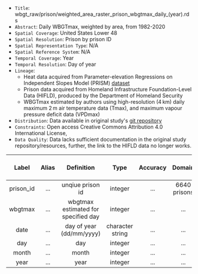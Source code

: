 -   `Title`: wbgt_raw/prison/weighted_area_raster_prison_wbgtmax_daily\_(year).rds
-   `Abstract`: Daily WBGTmax, weighted by area, from 1982-2020
-   `Spatial Coverage`: United States Lower 48
-   `Spatial Resolution`: Prison by prison ID
-   `Spatial Representation Type`: N/A
-   `Spatial Reference System`: N/A
-   `Temporal Coverage`: Year
-   `Temporal Resolution`: Day of year
-   `Lineage`:
    -   Heat data acquired from Parameter-elevation Regressions on Independent Slopes Model (PRISM) [dataset](https://prism.oregonstate.edu/recent/)
    -   Prison data acquired from Homeland Infrastructure Foundation-Level Data (HIFLD), produced by the Department of Homeland Security
    -   WBGTmax estimated by authors using high-resolution (4 km) daily maximum 2 m air temperature data (Tmax), and maximum vapour pressure deficit data (VPDmax)
-   `Distribution`: Data available in original study's [git repository](https://github.com/sparklabnyc/temperature_prisons_united_states_2024)
-   `Constraints`: Open access Creative Commons Attribution 4.0 International License,
-   `Data Quality`: Data lacks sufficient documentation in the original study repository/resources, further, the link to the HIFLD data no longer works.

| Label | Alias | Definition | Type | Accuracy | Domain | Missing Data Value(s) | Missing Data Frequency |
|:-------:|:-------:|:-------:|:-------:|:-------:|:-------:|:-------:|:-------:|
| prison_id | ... | unqiue prison id | integer | ... | 6640 prisons | ... | ... |
| wbgtmax | ... | wbgtmax estimated for specified day | integer | ... | ... | missing data not included | ... |
| date | ... | day of year (dd/mm/yyyy) | character string | ... | ... | ... | ... |
| day | ... | day | integer | ... | ... | ... | ... |
| month | ... | month | integer | ... | ... | ... | ... |
| year | ... | year | integer | ... | ... | ... | ... |

